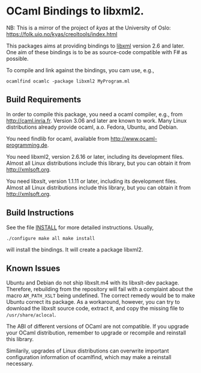 # OCaml Bindings to libxml2.

NB: This is a mirror of the project of _kyas_ at the University of Oslo:
https://folk.uio.no/kyas/creoltools/index.html

This packages aims at providing bindings to [libxml](http://xmlsoft.org/)
version 2.6 and later. One aim of these bindings is to be as source-code
compatible with F# as possible.

To compile and link against the bindings, you cam use, e.g.,

```shell
ocamlfind ocamlc -package libxml2 MyProgram.ml
```

## Build Requirements

In order to compile this package, you need a ocaml compiler, e.g., from
http://caml.inria.fr. Version 3.06 and later are known to work. Many Linux
distributions already provide ocaml, a.o. Fedora, Ubuntu, and Debian.

You need findlib for ocaml, available from http://www.ocaml-programming.de.

You need libxml2, version 2.6.16 or later, including its development files.
Almost all Linux distributions include this library, but you can obtain it from
http://xmlsoft.org.

You need libxslt, version 1.1.11 or later, including its development files.
Almost all Linux distributions include this library, but you can obtain it from
http://xmlsoft.org.

## Build Instructions

See the file [INSTALL](./INSTALL.md) for more detailed instructions. Usually,

```shell
./configure make all make install
```

will install the bindings. It will create a package libxml2.

## Known Issues

Ubuntu and Debian do not ship libxslt.m4 with its libxslt-dev package.
Therefore, rebuilding from the repository will fail with a complaint about the
macro `AM_PATH_XSLT` being undefined. The correct remedy would be to make Ubuntu
correct its package. As a workaround, however, you can try to download the
libxslt source code, extract it, and copy the missing file to
`/usr/share/aclocal`.

The ABI of different versions of OCaml are not compatible. If you upgrade your
OCaml distribution, remember to upgrade or recompile and reinstall this library.

Similarily, upgrades of Linux distributions can overwrite important
configuration information of ocamlfind, which may make a reinstall necessary.
